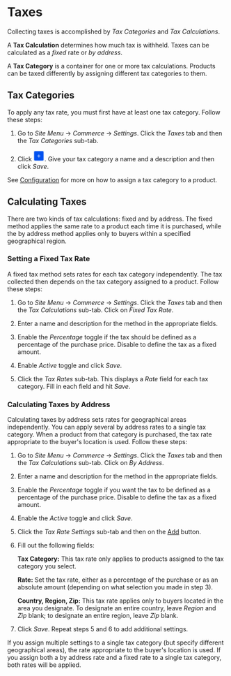 # Taxes [](id=taxes)

Collecting taxes is accomplished by *Tax Categories* and *Tax Calculations*.

A **Tax Calculation** determines how much tax is withheld. Taxes can be
calculated as a *fixed* rate or *by address*.

A **Tax Category** is a container for one or more tax calculations. Products can
be taxed differently by assigning different tax categories to them.

## Tax Categories [](id=tax-categories)

To apply any tax rate, you must first have at least one tax category. Follow
these steps:

1.  Go to *Site Menu* &rarr; *Commerce* &rarr; *Settings*. Click the *Taxes* tab
    and then the *Tax Categories* sub-tab.

2.  Click ![Add](../images/icon-add.png). Give your tax category
    a name and a description and then click *Save*.

See
[Configuration](/web/commerce/documentation/-/knowledge_base/1-0/configuration#tax-category)
for more on how to assign a tax category to a product.

## Calculating Taxes [](id=calculating-taxes)

There are two kinds of tax calculations: fixed and by address. The fixed method
applies the same rate to a product each time it is purchased, while the by
address method applies only to buyers within a specified geographical region.

### Setting a Fixed Tax Rate [](id=creating-a-fixed-tax-method)

A fixed tax method sets rates for each tax category independently. The
tax collected then depends on the tax category assigned to a product. Follow
these steps:

1.  Go to *Site Menu* &rarr; *Commerce* &rarr; *Settings*. Click the *Taxes* tab
    and then the *Tax Calculations* sub-tab. Click on *Fixed Tax Rate*.

2.  Enter a name and description for the method in the appropriate fields.

3.  Enable the *Percentage* toggle if the tax should be defined as a percentage
    of the purchase price. Disable to define the tax as a fixed amount.

4.  Enable *Active* toggle and click *Save*.

5.  Click the *Tax Rates* sub-tab. This displays a *Rate* field for each tax
    category. Fill in each field and hit *Save*.

### Calculating Taxes by Address [](id=creating-a-by-address-tax-method)

Calculating taxes by address sets rates for geographical areas independently.
You can apply several by address rates to a single tax category. When a product
from that category is purchased, the tax rate appropriate to the buyer's
location is used. Follow these steps:

1.  Go to *Site Menu* &rarr; *Commerce* &rarr; *Settings*. Click the *Taxes* tab
    and then the *Tax Calculations* sub-tab. Click on *By Address*.

2.  Enter a name and description for the method in the appropriate fields.

3.  Enable the *Percentage* toggle if you want the tax to be defined as
    a percentage of the purchase price. Disable to define the tax as
    a fixed amount.

4.  Enable the *Active* toggle and click *Save*.

5.  Click the *Tax Rate Settings* sub-tab and then on the
    [Add](../images/icon-add) button.

6.  Fill out the following fields:

    **Tax Category:** This tax rate only applies to products assigned to the tax
    category you select.

    **Rate:** Set the tax rate, either as a percentage of the purchase or as an
    absolute amount (depending on what selection you made in step 3).

    **Country, Region, Zip:** This tax rate applies only to buyers located in
    the area you designate. To designate an entire country, leave *Region* and
    *Zip* blank; to designate an entire region, leave *Zip* blank.

7.  Click *Save*. Repeat steps 5 and 6 to add additional settings.

If you assign multiple settings to a single tax category (but specify different
geographical areas), the rate appropriate to the buyer's location is used. If
you assign both a by address rate and a fixed rate to a single tax category,
both rates will be applied.
